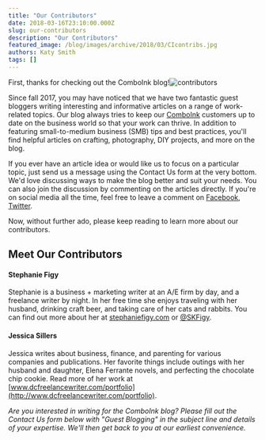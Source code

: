 ```yaml
---
title: "Our Contributors"
date: 2018-03-16T23:10:00.000Z
slug: our-contributors
description: "Our Contributors"
featured_image: /blog/images/archive/2018/03/CIcontribs.jpg
authors: Katy Smith
tags: []
---
```


First, thanks for checking out the ComboInk blog!![contributors](/blog/images/archive/2018/03/CIcontribs-300x199.jpg)

Since fall 2017, you may have noticed that we have two fantastic guest bloggers writing interesting and informative articles on a range of work-related topics. Our blog always tries to keep our [ComboInk](https://www.comboink.com/) customers up to date on the business world so that your work can thrive. In addition to featuring small-to-medium business (SMB) tips and best practices, you'll find helpful articles on crafting, photography, DIY projects, and more on the blog.

If you ever have an article idea or would like us to focus on a particular topic, just send us a message using the Contact Us form at the very bottom. We'd love discussing ways to make the blog better and suit your needs. You can also join the discussion by commenting on the articles directly. If you're on social media all the time, feel free to leave a comment on [Facebook](https://www.facebook.com/comboink/), [Twitter](https://twitter.com/comboink?lang=en).

Now, without further ado, please keep reading to learn more about our contributors.

## Meet Our Contributors

#### Stephanie Figy

Stephanie is a business + marketing writer at an A/E firm by day, and a freelance writer by night. In her free time she enjoys traveling with her husband, drinking craft beer, and taking care of her cats and rabbits. You can find out more about her at [stephaniefigy.com](http://www.stephaniefigy.com/) or [@SKFigy](https://twitter.com/skfigy).

#### Jessica Sillers

Jessica writes about business, finance, and parenting for various companies and publications. Her favorite things include outings with her husband and daughter, Elena Ferrante novels, and perfecting the chocolate chip cookie. Read more of her work at [www.dcfreelancewriter.com/portfolio](http://www.dcfreelancewriter.com/portfolio).

_Are you interested in writing for the ComboInk blog? Please fill out the Contact Us form below with "Guest Blogging" in the subject line and details of your expertise. We'll then get back to you at our earliest convenience._